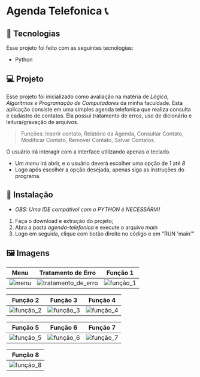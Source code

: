# Agenda Telefonica 📞

## 🚀 Tecnologias
Esse projeto foi feito com as seguintes tecnologias:
+ Python

## 💻 Projeto
Esse projeto foi inicializado como avaliação na matéria de *_Lógica, Algoritmos e Programação de Computadores_* da minha faculdade. Esta aplicação consiste em uma simples agenda telefonica que realiza consulta e cadastro de contatos. Ela possui tratamento de erros, uso de dicionário e leitura/gravação de arquivos.

> Funções: Inserir contato, Relatório da Agenda, Consultar Contato, Modificar Contato, Remover Contato, Salvar Contatos.

O usuário irá interagir com a interface utilizando apenas o teclado.
+ Um *menu* irá abrir, e o usuário deverá escolher uma opção de *1* até *8*
+ Logo após escolher a opção desejada, apenas siga as instruções do programa.

## 🧰 Instalação
+ *_OBS: Uma IDE compátivel com o PYTHON é NECESSÁRIA!_*
1. Faça o download e extração do projeto;
2. Abra a pasta _agenda-telefonica_ e execute o arquivo _main_ 
3. Logo em seguida, clique com botão direito no código e em "RUN 'main'"

## 🖼 Imagens
| Menu  | Tratamento de Erro | Função 1 |
|---|---|---|
|![menu](https://user-images.githubusercontent.com/80803417/187482519-23536b4f-e728-43c9-b496-e5fb109b59fb.png)|![tratamento_de_erro](https://user-images.githubusercontent.com/80803417/187482540-013c99eb-7d69-43ee-8cba-f96c7f82c0f8.png)| ![função_1](https://user-images.githubusercontent.com/80803417/187482547-e3e58cad-abe2-4b0e-855c-702aca1790ff.png)|

| Função 2 | Função 3 | Função 4 |
|---|---|---|
|![função_2](https://user-images.githubusercontent.com/80803417/187482911-66ea359a-ddb7-44a4-bff3-7ce0907d72aa.png)|![função_3](https://user-images.githubusercontent.com/80803417/187483030-cd6dfad3-41e5-4a7f-9697-778ec5471942.png)|![função_4](https://user-images.githubusercontent.com/80803417/187483077-c5a80338-f834-4086-aa39-3d18abb46af7.png)

| Função 5 | Função 6 | Função 7 |
|---|---|---|
|![função_5](https://user-images.githubusercontent.com/80803417/187483298-e12dfa5a-6a67-4d55-9872-2fe655befee1.png)|![função_6](https://user-images.githubusercontent.com/80803417/187483309-933fe11b-fb64-427e-96eb-bf4647d82954.png)|![função_7](https://user-images.githubusercontent.com/80803417/187483323-22b31d36-2a12-42cb-91e6-0438d127c299.png)

| Função 8 |
|---|
|![função_8](https://user-images.githubusercontent.com/80803417/187483461-34e5be2e-185f-4e2d-bfe7-ed31ee0e8952.png)|

